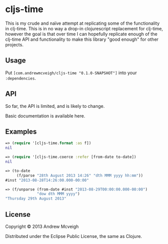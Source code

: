 # cljs-time

This is my crude and naïve attempt at replicating some of the functionality in
clj-time. This is in no way a drop-in clojurescript replacement for clj-time,
however the goal is that over time I can hopefully replicate enough of the
clj-time API and functionality to make this library "good enough" for other
projects.

## Usage

Put `[com.andrewmcveigh/cljs-time "0.1.0-SNAPSHOT"]` into your `:dependencies`.

## API

So far, the API is limited, and is likely to change.

Basic documentation is available here.

## Examples

```clojure
=> (require '[cljs-time.format :as f])
nil

=> (require '[cljs-time.coerce :refer [from-date to-date])
nil

=> (to-date
     (f/parse "28th August 2013 14:26" "dth MMM yyyy hh:mm"))
#inst "2013-08-28T14:26:00.000-00:00"

=> (f/unparse (from-date #inst "2013-08-29T00:00:00.000-00:00")
              "dow dth MMM yyyy")
"Thursday 29th August 2013"
```

## License

Copyright © 2013 Andrew Mcveigh

Distributed under the Eclipse Public License, the same as Clojure.
